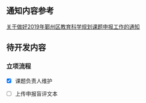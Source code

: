## 通知内容参考

[关于做好2019年鄞州区教育科学规划课题申报工作的通知](http://www.nbyzedu.cn/jyky/jyke_tzgg/201901/t20190116_564413.html)

## 待开发内容

### 立项流程
- [x] 课题负责人维护
- [ ] 上传申报盲评文本


